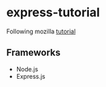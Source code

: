 # express-tutorial

Following mozilla [tutorial](https://developer.mozilla.org/en-US/docs/Learn/Server-side/Express_Nodejs/skeleton_website)

## Frameworks
* Node.js
* Express.js

